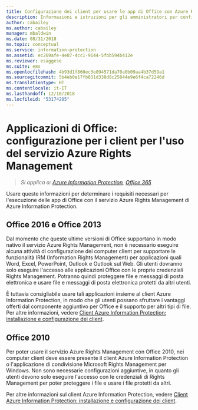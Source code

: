 ```yaml
---
title: Configurazione dei client per usare le app di Office con Azure RMS da AIP
description: Informazioni e istruzioni per gli amministratori per configurare le app di Office per l'uso con il servizio Azure Rights Management di Azure Information Protection.
author: cabailey
ms.author: cabailey
manager: mbaldwin
ms.date: 08/31/2018
ms.topic: conceptual
ms.service: information-protection
ms.assetid: ec269afe-4e87-4cc1-9144-5fbb594b412e
ms.reviewer: esaggese
ms.suite: ems
ms.openlocfilehash: 4b93d1f860ec3e894571da70a0b09aa4b37d59a1
ms.sourcegitcommit: 5b4eb0e17fb831d338d8c25844e9e6f4ca72246d
ms.translationtype: HT
ms.contentlocale: it-IT
ms.lasthandoff: 12/10/2018
ms.locfileid: "53174285"
---
```

# <a name="office-apps-configuration-for-clients-to-use-the-azure-rights-management-service"></a>Applicazioni di Office: configurazione per i client per l'uso del servizio Azure Rights Management

>*Si applica a: [Azure Information Protection](https://azure.microsoft.com/pricing/details/information-protection), [Office 365](https://download.microsoft.com/download/E/C/F/ECF42E71-4EC0-48FF-AA00-577AC14D5B5C/Azure_Information_Protection_licensing_datasheet_EN-US.pdf)*


Usare queste informazioni per determinare i requisiti necessari per l'esecuzione delle app di Office con il servizio Azure Rights Management di Azure Information Protection.

## <a name="office2016-and-office-2013"></a>Office 2016 e Office 2013
Dal momento che queste ultime versioni di Office supportano in modo nativo il servizio Azure Rights Management, non è necessario eseguire alcuna attività di configurazione dei computer client per supportare le funzionalità IRM (Information Rights Management) per applicazioni quali Word, Excel, PowerPoint, Outlook e Outlook sul Web. Gli utenti dovranno solo eseguire l'accesso alle applicazioni Office con le proprie credenziali Rights Management. Potranno quindi proteggere file e messaggi di posta elettronica e usare file e messaggi di posta elettronica protetti da altri utenti.

È tuttavia consigliabile usare tali applicazioni insieme al client Azure Information Protection, in modo che gli utenti possano sfruttare i vantaggi offerti dal componente aggiuntivo per Office e il supporto per altri tipi di file. Per altre informazioni, vedere [Client Azure Information Protection: installazione e configurazione dei client](configure-client.md).

## <a name="office2010"></a>Office 2010
Per poter usare il servizio Azure Rights Management con Office 2010, nei computer client deve essere presente il client Azure Information Protection o l'applicazione di condivisione Microsoft Rights Management per Windows. Non sono necessarie configurazioni aggiuntive, in quanto gli utenti devono solo eseguire l'accesso con le credenziali di Rights Management per poter proteggere i file e usare i file protetti da altri.

Per altre informazioni sul client Azure Information Protection, vedere [Client Azure Information Protection: installazione e configurazione dei client](configure-client.md).


